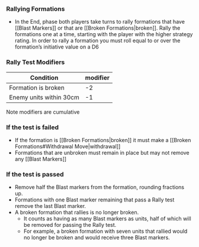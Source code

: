 ### Rallying Formations

- In the End, phase both players take turns to rally formations that have [[Blast Markers]] or that are [[Broken Formations|broken]]. Rally the formations one at a time, starting with the player with the higher strategy rating. In order to rally a formation you must roll equal to or over the formation’s initiative value on a D6

### Rally Test Modifiers
Condition | modifier
------------ | ------------
Formation is broken|  -2
Enemy units within 30cm	| -1
Note modifiers are cumulative

### If the test is failed
- If the formation is [[Broken Formations|broken]] it must make a [[Broken Formations#Withdrawal Move|withdrawal]]
- Formations that are unbroken must remain in place but may not remove any [[Blast Markers]]

### If the test is passed 
- Remove half the Blast markers from the formation, rounding fractions up.
- Formations with one Blast marker remaining that pass a Rally test remove the last Blast marker. 
- A broken formation that rallies is no longer broken. 
	- It counts as having as many Blast markers as units, half of which will be removed for passing the Rally test. 
	- For example, a broken formation with seven units that rallied would no longer be broken and would receive three Blast markers.